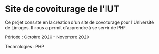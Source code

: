 # Site de covoiturage de l'IUT

Ce projet consiste en la création d'un site de covoiturage pour l'Université de Limoges. Il nous a permit d'apprendre à se servir de PHP.

Période : Octobre 2020 - Novembre 2020

Technologies : PHP

